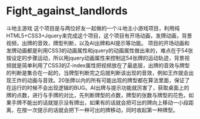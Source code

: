 # Fight_against_landlords
斗地主游戏
这个项目是与两位好友一起做的一个斗地主小游戏项目，利用纯HTML5+CSS3+Jquery来完成这个项目，这个项目有开场动画，发牌动画，背景视频，出牌的音效，牌型判断，以及AI出牌和AI提示等功能。
项目的开场动画和发牌动画都是利用CSS3的动画属性和jquery的动画属性做出来的，难点在于54张按设定的步骤运动，所以用jquery动画属性来控制这54张牌的运动轨迹，背景视频就是简单利用了CSS3的Z-index属性把视频放在了最底层，出牌的音效与牌型的判断是集合在一起的，当牌型判断完之后就判断该出现的音效，例如王炸就会出现王炸的动画与音效。20张牌以内的所有可能出现的牌型都在算法里面，保证了在运行的时候不会出现逻辑的BUG。AI出牌与提示功能就厉害了，获取桌面上的牌的点数，进行与手牌的对比，先判断牌型的点数，牌型的张数与牌型的花色，如果手牌不能出的话就提示没有牌出，如果有的话就会把可出的牌向上移动一小段距离，在按一次提示的话就会把下一种可出的牌移动，同时收起第一种牌型。
